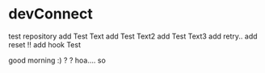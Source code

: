 # devConnect
test repository
add Test Text
add Test Text2
add Test Text3
add retry..
add reset !!
add hook Test

good morning :) ?
?
hoa....
so
